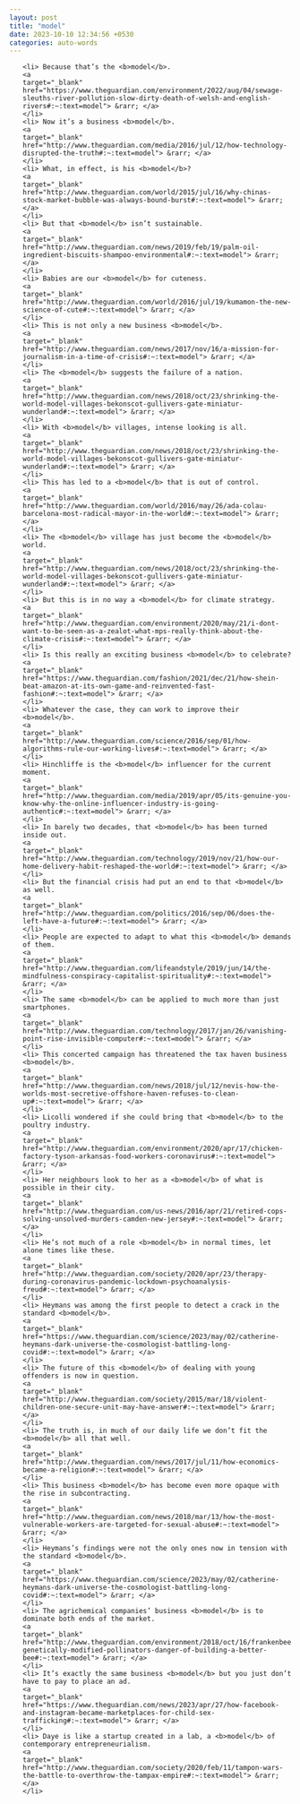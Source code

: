 ```yaml
---
layout: post
title: "model"
date: 2023-10-10 12:34:56 +0530
categories: auto-words
---
```

<ol>

    <li> Because that’s the <b>model</b>.
    <a 
    target="_blank" 
    href="https://www.theguardian.com/environment/2022/aug/04/sewage-sleuths-river-pollution-slow-dirty-death-of-welsh-and-english-rivers#:~:text=model"> &rarr; </a>
    </li>
    <li> Now it’s a business <b>model</b>.
    <a 
    target="_blank" 
    href="http://www.theguardian.com/media/2016/jul/12/how-technology-disrupted-the-truth#:~:text=model"> &rarr; </a>
    </li>
    <li> What, in effect, is his <b>model</b>?
    <a 
    target="_blank" 
    href="http://www.theguardian.com/world/2015/jul/16/why-chinas-stock-market-bubble-was-always-bound-burst#:~:text=model"> &rarr; </a>
    </li>
    <li> But that <b>model</b> isn’t sustainable.
    <a 
    target="_blank" 
    href="http://www.theguardian.com/news/2019/feb/19/palm-oil-ingredient-biscuits-shampoo-environmental#:~:text=model"> &rarr; </a>
    </li>
    <li> Babies are our <b>model</b> for cuteness.
    <a 
    target="_blank" 
    href="http://www.theguardian.com/world/2016/jul/19/kumamon-the-new-science-of-cute#:~:text=model"> &rarr; </a>
    </li>
    <li> This is not only a new business <b>model</b>.
    <a 
    target="_blank" 
    href="http://www.theguardian.com/news/2017/nov/16/a-mission-for-journalism-in-a-time-of-crisis#:~:text=model"> &rarr; </a>
    </li>
    <li> The <b>model</b> suggests the failure of a nation.
    <a 
    target="_blank" 
    href="http://www.theguardian.com/news/2018/oct/23/shrinking-the-world-model-villages-bekonscot-gullivers-gate-miniatur-wunderland#:~:text=model"> &rarr; </a>
    </li>
    <li> With <b>model</b> villages, intense looking is all.
    <a 
    target="_blank" 
    href="http://www.theguardian.com/news/2018/oct/23/shrinking-the-world-model-villages-bekonscot-gullivers-gate-miniatur-wunderland#:~:text=model"> &rarr; </a>
    </li>
    <li> This has led to a <b>model</b> that is out of control.
    <a 
    target="_blank" 
    href="http://www.theguardian.com/world/2016/may/26/ada-colau-barcelona-most-radical-mayor-in-the-world#:~:text=model"> &rarr; </a>
    </li>
    <li> The <b>model</b> village has just become the <b>model</b> world.
    <a 
    target="_blank" 
    href="http://www.theguardian.com/news/2018/oct/23/shrinking-the-world-model-villages-bekonscot-gullivers-gate-miniatur-wunderland#:~:text=model"> &rarr; </a>
    </li>
    <li> But this is in no way a <b>model</b> for climate strategy.
    <a 
    target="_blank" 
    href="http://www.theguardian.com/environment/2020/may/21/i-dont-want-to-be-seen-as-a-zealot-what-mps-really-think-about-the-climate-crisis#:~:text=model"> &rarr; </a>
    </li>
    <li> Is this really an exciting business <b>model</b> to celebrate?
    <a 
    target="_blank" 
    href="https://www.theguardian.com/fashion/2021/dec/21/how-shein-beat-amazon-at-its-own-game-and-reinvented-fast-fashion#:~:text=model"> &rarr; </a>
    </li>
    <li> Whatever the case, they can work to improve their <b>model</b>.
    <a 
    target="_blank" 
    href="http://www.theguardian.com/science/2016/sep/01/how-algorithms-rule-our-working-lives#:~:text=model"> &rarr; </a>
    </li>
    <li> Hinchliffe is the <b>model</b> influencer for the current moment.
    <a 
    target="_blank" 
    href="http://www.theguardian.com/media/2019/apr/05/its-genuine-you-know-why-the-online-influencer-industry-is-going-authentic#:~:text=model"> &rarr; </a>
    </li>
    <li> In barely two decades, that <b>model</b> has been turned inside out.
    <a 
    target="_blank" 
    href="http://www.theguardian.com/technology/2019/nov/21/how-our-home-delivery-habit-reshaped-the-world#:~:text=model"> &rarr; </a>
    </li>
    <li> But the financial crisis had put an end to that <b>model</b> as well.
    <a 
    target="_blank" 
    href="http://www.theguardian.com/politics/2016/sep/06/does-the-left-have-a-future#:~:text=model"> &rarr; </a>
    </li>
    <li> People are expected to adapt to what this <b>model</b> demands of them.
    <a 
    target="_blank" 
    href="http://www.theguardian.com/lifeandstyle/2019/jun/14/the-mindfulness-conspiracy-capitalist-spirituality#:~:text=model"> &rarr; </a>
    </li>
    <li> The same <b>model</b> can be applied to much more than just smartphones.
    <a 
    target="_blank" 
    href="http://www.theguardian.com/technology/2017/jan/26/vanishing-point-rise-invisible-computer#:~:text=model"> &rarr; </a>
    </li>
    <li> This concerted campaign has threatened the tax haven business <b>model</b>.
    <a 
    target="_blank" 
    href="http://www.theguardian.com/news/2018/jul/12/nevis-how-the-worlds-most-secretive-offshore-haven-refuses-to-clean-up#:~:text=model"> &rarr; </a>
    </li>
    <li> Licolli wondered if she could bring that <b>model</b> to the poultry industry.
    <a 
    target="_blank" 
    href="http://www.theguardian.com/environment/2020/apr/17/chicken-factory-tyson-arkansas-food-workers-coronavirus#:~:text=model"> &rarr; </a>
    </li>
    <li> Her neighbours look to her as a <b>model</b> of what is possible in their city.
    <a 
    target="_blank" 
    href="http://www.theguardian.com/us-news/2016/apr/21/retired-cops-solving-unsolved-murders-camden-new-jersey#:~:text=model"> &rarr; </a>
    </li>
    <li> He’s not much of a role <b>model</b> in normal times, let alone times like these.
    <a 
    target="_blank" 
    href="http://www.theguardian.com/society/2020/apr/23/therapy-during-coronavirus-pandemic-lockdown-psychoanalysis-freud#:~:text=model"> &rarr; </a>
    </li>
    <li> Heymans was among the first people to detect a crack in the standard <b>model</b>.
    <a 
    target="_blank" 
    href="https://www.theguardian.com/science/2023/may/02/catherine-heymans-dark-universe-the-cosmologist-battling-long-covid#:~:text=model"> &rarr; </a>
    </li>
    <li> The future of this <b>model</b> of dealing with young offenders is now in question.
    <a 
    target="_blank" 
    href="http://www.theguardian.com/society/2015/mar/18/violent-children-one-secure-unit-may-have-answer#:~:text=model"> &rarr; </a>
    </li>
    <li> The truth is, in much of our daily life we don’t fit the <b>model</b> all that well.
    <a 
    target="_blank" 
    href="http://www.theguardian.com/news/2017/jul/11/how-economics-became-a-religion#:~:text=model"> &rarr; </a>
    </li>
    <li> This business <b>model</b> has become even more opaque with the rise in subcontracting.
    <a 
    target="_blank" 
    href="http://www.theguardian.com/news/2018/mar/13/how-the-most-vulnerable-workers-are-targeted-for-sexual-abuse#:~:text=model"> &rarr; </a>
    </li>
    <li> Heymans’s findings were not the only ones now in tension with the standard <b>model</b>.
    <a 
    target="_blank" 
    href="https://www.theguardian.com/science/2023/may/02/catherine-heymans-dark-universe-the-cosmologist-battling-long-covid#:~:text=model"> &rarr; </a>
    </li>
    <li> The agrichemical companies’ business <b>model</b> is to dominate both ends of the market.
    <a 
    target="_blank" 
    href="http://www.theguardian.com/environment/2018/oct/16/frankenbees-genetically-modified-pollinators-danger-of-building-a-better-bee#:~:text=model"> &rarr; </a>
    </li>
    <li> It’s exactly the same business <b>model</b> but you just don’t have to pay to place an ad.
    <a 
    target="_blank" 
    href="https://www.theguardian.com/news/2023/apr/27/how-facebook-and-instagram-became-marketplaces-for-child-sex-trafficking#:~:text=model"> &rarr; </a>
    </li>
    <li> Daye is like a startup created in a lab, a <b>model</b> of contemporary entrepreneurialism.
    <a 
    target="_blank" 
    href="http://www.theguardian.com/society/2020/feb/11/tampon-wars-the-battle-to-overthrow-the-tampax-empire#:~:text=model"> &rarr; </a>
    </li>